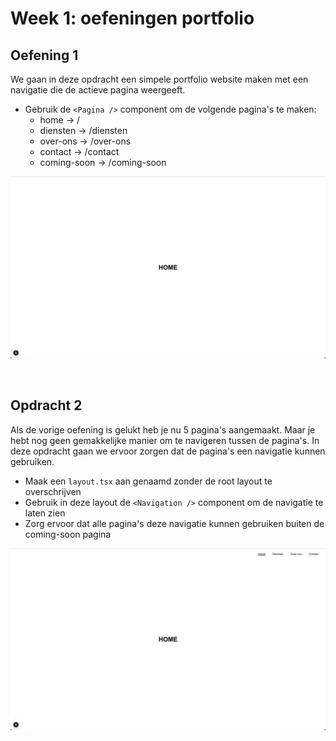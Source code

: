 # Week 1: oefeningen portfolio

## Oefening 1

We gaan in deze opdracht een simpele portfolio website maken met een navigatie die de actieve pagina weergeeft.

- Gebruik de `<Pagina />` component om de volgende pagina's te maken:
  - home -> /
  - diensten -> /diensten
  - over-ons -> /over-ons
  - contact -> /contact
  - coming-soon -> /coming-soon

![Resultaat oefening 1](./assets/portfolio/resultaat-1.png)

&nbsp;
&nbsp;
&nbsp;

## Opdracht 2

Als de vorige oefening is gelukt heb je nu 5 pagina's aangemaakt. Maar je hebt nog geen gemakkelijke manier om te navigeren tussen de pagina's. In deze opdracht gaan we ervoor zorgen dat de pagina's een navigatie kunnen gebruiken.

- Maak een `layout.tsx` aan genaamd zonder de root layout te overschrijven
- Gebruik in deze layout de `<Navigation />` component om de navigatie te laten zien
- Zorg ervoor dat alle pagina's deze navigatie kunnen gebruiken buiten de coming-soon pagina

![Resultaat oefening 2](./assets/portfolio/resultaat-2.png)
